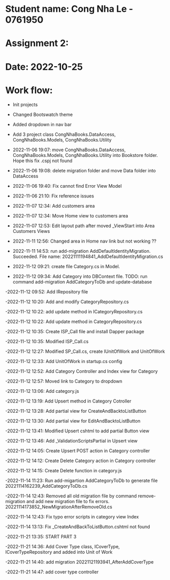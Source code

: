 ﻿# Student name: Cong Nha Le - 0761950

# Assignment 2: 

# Date: 2022-10-25

# Work flow:

- Init projects

- Changed Bootswatch theme

- Added dropdown in nav bar

- Add 3 project class CongNhaBooks.DataAccess, CongNhaBooks.Models, CongNhaBooks.Utility

- 2022-11-06 19:07: move CongNhaBooks.DataAccess, CongNhaBooks.Models, CongNhaBooks.Utility into Bookstore folder. Hope this fix .cspj not found

- 2022-11-06 19:08: delete migration folder and move Data folder into DataAccess

- 2022-11-06 19:40: Fix cannot find Error View Model

- 2022-11-06 21:10: Fix reference issues

- 2022-11-07 12:34: Add customers area

- 2022-11-07 12:34: Move Home view to customers area

- 2022-11-07 12:53: Edit layout path after moved _ViewStart into Area Customers Views

- 2022-11-11 12:56: Changed area in Home nav link but not working ??

- 2022-11-11 14:53: run add-migration AddDefaultIdentityMigration. Succeeded. File name: 20221111194841_AddDefaultIdentityMigration.cs

- 2022-11-12 09:21: create file Category.cs in Model. 

- 2022-11-12 09:34: Add Category into DBContext file. TODO: run command add-migration AddCategoryToDb and update-database

-2022-11-12 09:52: Add IRepository file

-2022-11-12 10:20: Add and modify CategoryRepository.cs

-2022-11-12 10:22: add update method in ICategoryRepository.cs

-2022-11-12 10:22: Add update method in CategoryRepository.cs

-2022-11-12 10:35: Create ISP_Call file and install Dapper package

-2022-11-12 10:35: Modified ISP_Call.cs

-2022-11-12 12:27: Modified SP_Call.cs, create IUnitOfWork and UnitOfWork

-2022-11-12 12:33: Add UnitOfWork in startup.cs config

-2022-11-12 12:52: Add Category Controller and Index view for Category

-2022-11-12 12:57: Moved link to Category to dropdown

-2022-11-12 13:06: Add category.js

-2022-11-12 13:19: Add Upsert method in Category Cotroller

-2022-11-12 13:28: Add partial view for CreateAndBacktoListButton

-2022-11-12 13:30: Add partial view for EditAndBacktoListButton

-2022-11-12 13:41: Modified Upsert cshtml to add partial Button view

-2022-11-12 13:46: Add _ValidationScriptsPartial in Upsert view

-2022-11-12 14:05: Create Upsert POST action in Category controller

-2022-11-12 14:12: Create Delete Category action in Category controller

-2022-11-12 14:15: Create Delete function in category.js

-2022-11-14 11:23: Run add-migartion AddCategoryToDb to generate file 20221114162239_AddCategoryToDb.cs

-2022-11-14 12:43: Removed all old migration file by command remove-migration and add new migration file to fix errors. 20221114173852_NewMigrationAfterRemoveOld.cs

-2022-11-14 12:43: Fix typo error scripts in category view Index

-2022-11-14 13:13: Fix _CreateAndBackToListButton.cshtml not found

-2022-11-21 13:35: START PART 3

-2022-11-21 14:36: Add Cover Type class, ICoverType, ICoverTypeRepository and added into Unit of Work

-2022-11-21 14:40: add migration 20221121193941_AfterAddCoverType

-2022-11-21 14:47: add cover type controller
